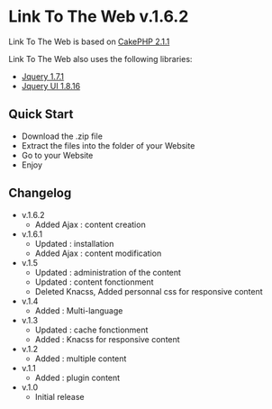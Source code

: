 
Link To The Web v.1.6.2
===============

Link To The Web is based on [CakePHP 2.1.1](http://www.cakephp.org)

Link To The Web also uses the following libraries:

* [Jquery 1.7.1](https://ajax.googleapis.com/ajax/libs/jquery/1.7.1/jquery.min.js)
* [Jquery UI 1.8.16](https://ajax.googleapis.com/ajax/libs/jqueryui/1.8.16/jquery-ui.min.js)

Quick Start
-----------

* Download the .zip file
* Extract the files into the folder of your Website
* Go to your Website
* Enjoy


Changelog
---------

* v.1.6.2 
	* Added Ajax : content creation
* v.1.6.1 
	* Updated : installation
	* Added Ajax : content modification
* v.1.5 
	* Updated : administration of the content
	* Updated : content fonctionment
	* Deleted Knacss, Added personnal css for responsive content
* v.1.4
	* Added : Multi-language
* v.1.3 
	* Updated : cache fonctionment
	* Added : Knacss for responsive content
* v.1.2 
	* Added : multiple content
* v.1.1
	* Added : plugin content
* v.1.0
	* Initial release

